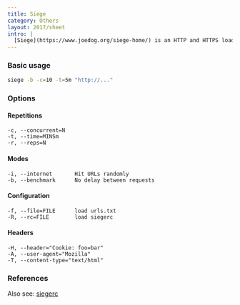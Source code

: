 ```yaml
---
title: Siege
category: Others
layout: 2017/sheet
intro: |
  [Siege](https://www.joedog.org/siege-home/) is an HTTP and HTTPS load testing tool.
---
```


### Basic usage

```sh
siege -b -c=10 -t=5m "http://..."
```

### Options

#### Repetitions

```
-c, --concurrent=N
-t, --time=MINSm
-r, --reps=N
```

#### Modes

```
-i, --internet       Hit URLs randomly
-b, --benchmark      No delay between requests
```

#### Configuration

```
-f, --file=FILE      load urls.txt
-R, --rc=FILE        load siegerc
```

#### Headers

```
-H, --header="Cookie: foo=bar"
-A, --user-agent="Mozilla"
-T, --content-type="text/html"
```

### References

Also see: [siegerc](https://gist.github.com/stansmet/3067988)
